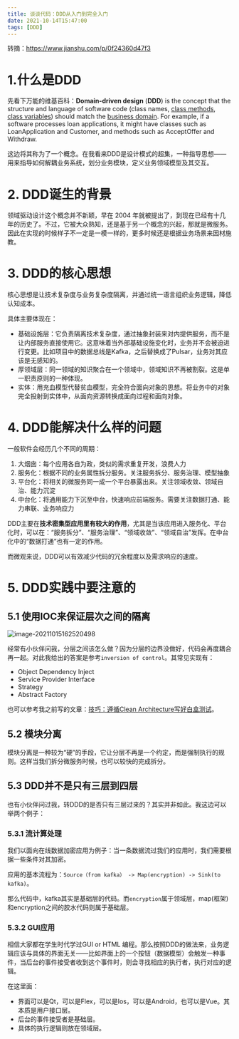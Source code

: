 ```yaml
---
title: 谈谈代码：DDD从入门到完全入门
date: 2021-10-14T15:47:00
tags: [DDD]
---
```




转摘：https://www.jianshu.com/p/0f24360d47f3

# 1.什么是DDD

先看下万能的维基百科：**Domain-driven design** (**DDD**) is the concept that the structure and language of software code (class names, [class methods](https://links.jianshu.com/go?to=https%3A%2F%2Fen.wikipedia.org%2Fwiki%2FClass_method), [class variables](https://links.jianshu.com/go?to=https%3A%2F%2Fen.wikipedia.org%2Fwiki%2FClass_variable)) should match the [business domain](https://links.jianshu.com/go?to=https%3A%2F%2Fen.wikipedia.org%2Fwiki%2FBusiness_domain). For example, if a software processes loan applications, it might have classes such as LoanApplication and Customer, and methods such as AcceptOffer and Withdraw.

这边将其称为了一个概念。在我看来DDD是设计模式的超集，一种指导思想——用来指导如何解耦业务系统，划分业务模块，定义业务领域模型及其交互。

# 2. DDD诞生的背景

领域驱动设计这个概念并不新颖，早在 2004 年就被提出了，到现在已经有十几年的历史了。不过，它被大众熟知，还是基于另一个概念的兴起，那就是微服务。因此在实现的时候样子不一定是一模一样的，更多时候还是根据业务场景来因材施教。

# 3. DDD的核心思想

核心思想是让技术复杂度与业务复杂度隔离，并通过统一语言组织业务逻辑，降低认知成本。

具体主要体现在：

- 基础设施层：它负责隔离技术复杂度，通过抽象封装来对内提供服务，而不是让内部服务直接使用它。这意味着当外部基础设施变化时，业务并不会被迫进行变更。比如项目中的数据总线是Kafka，之后替换成了Pulsar，业务对其应该是无感知的。
- 厚领域层：同一领域的知识聚合在一个领域中，领域知识不再被割裂。这是单一职责原则的一种体现。
- 实体：用充血模型代替贫血模型，完全符合面向对象的思想。将业务中的对象完全投射到实体中，从面向资源转换成面向过程和面向对象。

# 4. DDD能解决什么样的问题

一般软件会经历几个不同的周期：

1. 大烟囱：每个应用各自为政，类似的需求重复开发，浪费人力
2. 服务化：根据不同的业务属性拆分服务。关注服务拆分、服务治理、模型抽象
3. 平台化：将相关的微服务同一成一个平台暴露出来。关注领域收敛、领域自治、能力沉淀
4. 中台化：将通用能力下沉至中台，快速响应前端服务。需要关注数据打通、能力串联、业务响应力

DDD主要在**技术密集型应用里有较大的作用**，尤其是当该应用进入服务化、平台化时，可以在：“服务拆分”、“服务治理”、“领域收敛”、“领域自治”发挥。在中台化中的“数据打通”也有一定的作用。

而微观来说，DDD可以有效减少代码的冗余程度以及需求响应的速度。

# 5. DDD实践中要注意的

## 5.1 使用IOC来保证层次之间的隔离

![image-20211015162520498](https://cdn.jsdelivr.net/gh/zshipu/images/image-20211015162520498.png)

经常有小伙伴问我，分层之间该怎么做？因为分层的边界没做好，代码会再度耦合再一起。对此我给出的答案是参考`inversion of control`。其常见实现有：

- Object Dependency Inject
- Service Provider Interface
- Strategy
- Abstract Factory

也可以参考我之前写的文章：[技巧：遵循Clean Architecture写好白盒测试](https://www.jianshu.com/p/10d3f2203ef0)。

## 5.2 模块分离

模块分离是一种较为“硬”的手段，它让分层不再是一个约定，而是强制执行的规则。这样当我们拆分微服务时候，也可以较快的完成拆分。

## 5.3 DDD并不是只有三层到四层

也有小伙伴问过我，转DDD的是否只有三层过来的？其实并非如此。我这边可以举两个例子：

### 5.3.1 流计算处理

我们以面向在线数据加密应用为例子：当一条数据流过我们的应用时，我们需要根据一些条件对其加密。

应用的基本流程为：`Source（from kafka） -> Map(encryption) -> Sink(to kafka)`。

那么代码中，kafka其实是基础层的代码。而`encryption`属于领域层，map(框架)和encryption之间的胶水代码则属于基础层。

### 5.3.2 GUI应用

相信大家都在学生时代学过GUI or HTML 编程。那么按照DDD的做法来，业务逻辑应该与具体的界面无关——比如界面上的一个按钮（数据模型）会触发一种事件，当后台的事件接受者收到这个事件时，则会寻找相应的执行者，执行对应的逻辑。

在这里面：

- 界面可以是Qt，可以是Flex，可以是Ios，可以是Android，也可以是Vue。其本质是用户接口层。
- 后台的事件接受者是基础层。
- 具体的执行逻辑则放在领域层。



